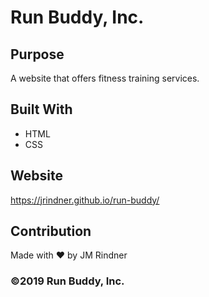 # Run Buddy, Inc.

## Purpose
A website that offers fitness training services. 

## Built With
* HTML
* CSS

## Website
https://jrindner.github.io/run-buddy/

## Contribution
Made with ❤️ by JM Rindner

### ©️2019 Run Buddy, Inc. 
